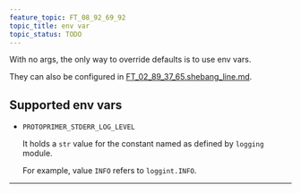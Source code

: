 ```yaml
---
feature_topic: FT_08_92_69_92
topic_title: env var
topic_status: TODO
---
```


With no args, the only way to override defaults is to use env vars.

They can also be configured in [FT_02_89_37_65.shebang_line.md][FT_02_89_37_65.shebang_line.md].

## Supported env vars

*   `PROTOPRIMER_STDERR_LOG_LEVEL`

    It holds a `str` value for the constant named as defined by `logging` module.

    For example, value `INFO` refers to `loggint.INFO`.

---

[FT_02_89_37_65.shebang_line.md]: FT_02_89_37_65.shebang_line.md
